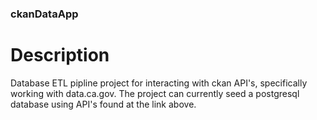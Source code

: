 ### ckanDataApp

# Description

Database ETL pipline project for interacting with ckan API's, specifically working with data.ca.gov. The project can 
currently seed a postgresql database using API's found at the link above. 
